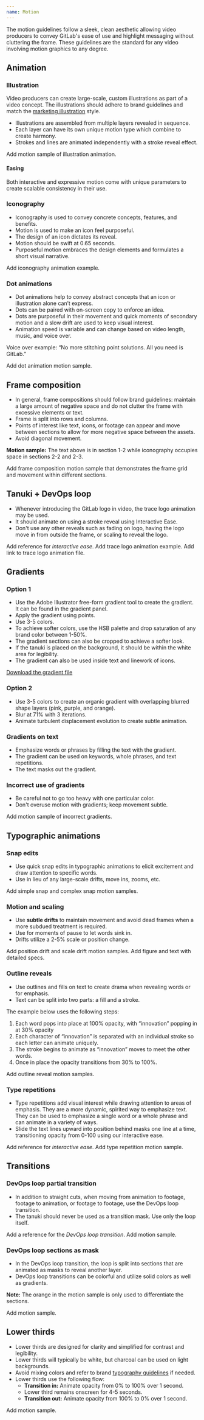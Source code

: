 ```yaml
---
name: Motion
---
```


The motion guidelines follow a sleek, clean aesthetic allowing video producers to convey GitLab's ease of use and highlight messaging without cluttering the frame. These guidelines are the standard for any video involving motion graphics to any degree.

## Animation

### Illustration

Video producers can create large-scale, custom illustrations as part of a video concept. The illustrations should adhere to brand guidelines and match the [marketing illustration](/brand-design/marketing-illustrations) style.
- Illustrations are assembled from multiple layers revealed in sequence.
- Each layer can have its own unique motion type which combine to create harmony.
- Strokes and lines are animated independently with a stroke reveal effect.

<figure-img alt="Illustration animation example with motion details" label="Illustration animation example" src="/img/brand/illustration-animation-example.png"></figure-img>

<todo>Add motion sample of illustration animation.</todo>

#### Easing

Both interactive and expressive motion come with unique parameters to create scalable consistency in their use.

<figure-img alt="Illustration easing example with After Effects specs" label="Illustration easing example" src="/img/brand/illustration-easing-specs.svg" width="480"></figure-img>

### Iconography

- Iconography is used to convey concrete concepts, features, and benefits.
- Motion is used to make an icon feel purposeful.
- The design of an icon dictates its reveal.
- Motion should be swift at 0.65 seconds.
- Purposeful motion embraces the design elements and formulates a short visual narrative.

<todo>Add iconography animation example.</todo>

### Dot animations

- Dot animations help to convey abstract concepts that an icon or illustration alone can’t express.
- Dots can be paired with on-screen copy to enforce an idea.
- Dots are purposeful in their movement and quick moments of secondary motion and a slow drift are used to keep visual interest.
- Animation speed is variable and can change based on video length, music, and voice over.

Voice over example: “No more stitching point solutions. All you need is GitLab.”

<todo>Add dot animation motion sample.</todo>

## Frame composition

- In general, frame compositions should follow brand guidelines: maintain a large amount of negative space and do not clutter the frame with excessive elements or text.
- Frame is split into rows and columns.
- Points of interest like text, icons, or footage can appear and move between sections to allow for more negative space between the assets.
- Avoid diagonal movement.

**Motion sample:** The text above is in section 1-2 while iconography occupies space in sections 2-2 and 2-3.

<todo>Add frame composition motion sample that demonstrates the frame grid and movement within different sections.</todo>

## Tanuki + DevOps loop

- Whenever introducing the GitLab logo in video, the trace logo animation may be used.
- It should animate on using a stroke reveal using Interactive Ease.
- Don't use any other reveals such as fading on logo, having the logo move in from outside the frame, or scaling to reveal the logo.

<todo>Add reference for _interactive ease_.</todo>
<todo>Add trace logo animation example.</todo>
<todo>Add link to trace logo animation file.</todo>

## Gradients

### Option 1

- Use the Adobe Illustrator free-form gradient tool to create the gradient. It can be found in the gradient panel.
- Apply the gradient using points.
- Use 3-5 colors.
- To achieve softer colors, use the HSB palette and drop saturation of any brand color between 1-50%.
- The gradient sections can also be cropped to achieve a softer look.
- If the tanuki is placed on the background, it should be within the white area for legibility.
- The gradient can also be used inside text and linework of icons.

[Download the gradient file](https://drive.google.com/file/d/13PPVVsDp6ySALH-14pQrzcDXYWD6qRwU/view) 

<figure-img alt="Soft gradient example" label="Gradient example" src="/img/brand/gradient-1.png"></figure-img>

### Option 2

- Use 3-5 colors to create an organic gradient with overlapping blurred shape layers (pink, purple, and orange).
- Blur at 71% with 3 iterations.
- Animate turbulent displacement evolution to create subtle animation.

<figure-img alt="Organic gradient example" label="Gradient example" src="/img/brand/gradient-2.png"></figure-img>

### Gradients on text

- Emphasize words or phrases by filling the text with the gradient.
- The gradient can be used on keywords, whole phrases, and text repetitions.
- The text masks out the gradient.

<figure-img alt="Gradient on text example" label="Gradient text example" src="/img/brand/gradient-type.png"></figure-img>

### Incorrect use of gradients

- Be careful not to go too heavy with one particular color.
- Don't overuse motion with gradients; keep movement subtle.

<todo>Add motion sample of incorrect gradients.</todo>

## Typographic animations

### Snap edits

- Use quick snap edits in typographic animations to elicit excitement and draw attention to specific words.
- Use in lieu of any large-scale drifts, move ins, zooms, etc.

<todo>Add simple snap and complex snap motion samples.</todo>

### Motion and scaling

- Use **subtle drifts** to maintain movement and avoid dead frames when a more subdued treatment is required.
- Use for moments of pause to let words sink in.
- Drifts utilize a 2-5% scale or position change.

<todo>Add position drift and scale drift motion samples.</todo>
<todo>Add figure and text with detailed specs.</todo>

### Outline reveals

- Use outlines and fills on text to create drama when revealing words or for emphasis.
- Text can be split into two parts: a fill and a stroke.

The example below uses the following steps:

1. Each word pops into place at 100% opacity, with  “innovation” popping in at 30% opacity
1. Each character of “innovation” is separated with an individual stroke so each letter can animate uniquely.
1. The stroke begins to animate as “innovation” moves to meet the other words.
1. Once in place the opacity transitions from 30% to 100%.

<figure-img alt="Outline reveals on text example" label="Outline reveals example" src="/img/brand/outline-reveal-tech-spec.png"></figure-img>

<todo>Add outline reveal motion samples.</todo>

### Type repetitions

- Type repetitions add visual interest while drawing attention to areas of emphasis. They are a more dynamic, spirited way to emphasize text. They can be used to emphasize a single word or a whole phrase and can animate in a variety of ways.
- Slide the text lines upward into position behind masks one line at a time, transitioning opacity from 0-100 using our interactive ease.

<figure-img alt="Type repetition with breakdown specs" label="Type repetitions" src="/img/brand/type-repetitions-motion.svg"></figure-img>

<todo>Add reference for _interactive ease_.</todo>
<todo>Add type repetition motion sample.</todo>

## Transitions

### DevOps loop partial transition

- In addition to straight cuts, when moving from animation to footage, footage to animation, or footage to footage, use the DevOps loop transition.
- The tanuki should never be used as a transition mask. Use only the loop itself.

<todo>Add a reference for the _DevOps loop transition_.</todo>
<todo>Add motion sample.</todo>

### DevOps loop sections as mask

- In the DevOps loop transition, the loop is split into sections that are animated as masks to reveal another layer.
- DevOps loop transitions can be colorful and utilize solid colors as well as gradients.

**Note:** The orange in the motion sample is only used to differentiate the sections.

<todo>Add motion sample.</todo>

## Lower thirds

- Lower thirds are designed for clarity and simplified for contrast and legibility.
- Lower thirds will typically be white, but charcoal can be used on light backgrounds.
- Avoid mixing colors and refer to brand [typography guidelines](https://design.gitlab.com/brand-design/typography) if needed.
- Lower thirds use the following flow:
  - **Transition in:** Animate opacity from 0% to 100% over 1 second.
  - Lower third remains onscreen for 4-5 seconds. 
  - **Transition out:** Animate opacity from 100% to 0% over 1 second.

<figure-img alt="Lower thirds motion example with specs" label="Lower thirds example" src="/img/brand/lower-thirds.png"></figure-img>

<todo>Add motion sample.</todo>

